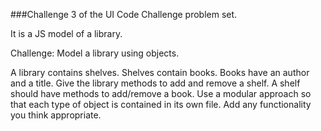 ###Challenge 3 of the UI Code Challenge problem set.

It is a JS model of a library.

Challenge: Model a library using objects.

A library contains shelves. Shelves contain books. Books have an author and a title. Give the library methods to add and remove a shelf. A shelf should have methods to add/remove a book. Use a modular approach so that each type of object is contained in its own file. Add any functionality you think appropriate.
